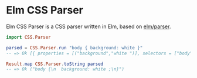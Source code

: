 # Elm CSS Parser

Elm CSS Parser is a CSS parser written in Elm, based on
[elm/parser](https://package.elm-lang.org/packages/elm/parser/latest/).

```Elm
import CSS.Parser

parsed = CSS.Parser.run "body { background: white }"
-- => Ok [{ properties = [("background","white ")], selectors = ["body"] }]

Result.map CSS.Parser.toString parsed
-- => Ok ("body {\n  background: white ;\n}")
```
